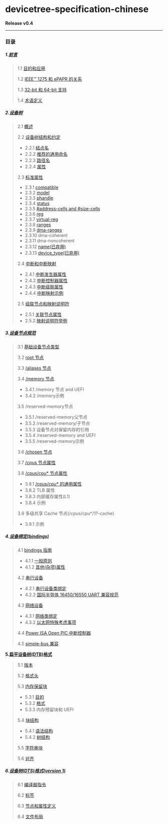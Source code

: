 # devicetree-specification-chinese

**Release v0.4**

------

###  目录

##### 1.[前言](./doc/ch01.md)

> 1.1 [目的和应用](doc/ch01.md#11目的和应用)
>
> 1.2 [IEEE™ 1275 和 ePAPR 的关系](doc/ch01.md#12-ieeetm-1275-和-epapr的关系)
>
> 1.3 [32-bit 和 64-bit 支持](doc/ch01.md#13-3264位支持)
>
> 1.4 [术语定义](doc/ch01.md#14-术语说明)

##### 2.[设备树](./doc/ch02.md)

> 2.1 [概述](doc/ch02.md#21概述)
>
> 2.2 [设备树结构和约定](doc/ch02.md#22-设备树结构与其规范)
>
> - 2.2.1 [结点名](doc/ch02.md#221-结点名)
> - 2.2.2 [推荐的通用命名](doc/ch02.md#222-推荐的通用命名)
> - 2.2.3 [路径名](doc/ch02.md#223-路径名)
> - 2.2.4 [属性](doc/ch02.md#224-属性)
>
> 2.3 [标准属性](doc/ch02.md#23-标准属性)
>
> - 2.3.1 [compatible](doc/ch02.md#231-compatible)
> - 2.3.2 [model](doc/ch02.md#232-model)
> - 2.3.3 [phandle](doc/ch02.md#233-phandle)
> - 2.3.4 [status](doc/ch02.md#224-status)
> - 2.3.5 [#address-cells and #size-cells](doc/ch02.md#225-address-cells-和-size-cells)
> - 2.3.6 [reg](doc/ch02.md#226-reg)
> - 2.3.7 [virtual-reg](ch02.md#237-virtual-reg)
> - 2.3.8 [ranges](doc/ch02.md#238-ranges)
> - 2.3.9 [dma-ranges](ch02.md#239-dma-ranges)
> - 2.3.10 dma-coherent
> - 2.3.11 dma-noncoherent
> - 2.3.12 [name(已弃用)](doc/ch02.md#2310-name-弃用)
> - 2.3.13 [device_type(已弃用)](doc/ch02.md#2310-name-弃用)
>
> 2.4 [中断和中断映射](doc/ch02.md#24-中断和中断映射)
>
> - 2.4.1 [中断发生器属性](doc/ch02.md#241-中断生成设备的属性)
> - 2.4.2 [中断控制器属性](doc/ch02.md#242-中断控制器属性)
> - 2.4.3 [中断级联属性](doc/ch02.md#243-中断级联属性)
> - 2.4.4 [中断映射示例](doc/ch02.md#244-中断映射举例)
>
> 2.5 [级联节点和映射说明符](doc/ch02.md#25-级联节点和描述符映射)
>
> - 2.5.1 [关联节点属性](doc/ch02.md#251-级联节点属性)
> - 2.5.2 [映射说明符举例](doc/ch02.md#25-级联节点和描述符映射)

##### 3.[设备节点规范](./doc/ch03.md)

> 3.1 [基础设备节点类型](doc/ch03.md#31-基础设备节点类型)
>
> 3.2 [root 节点](doc/ch03.md#32-根节点-root)
>
> 3.3 [/aliases 节点](doc/ch03.md#33-aliases-节点)
>
> 3.4 [/memory 节点](doc/ch03.md#34-memory节点)
>
> - 3.4.1 /memory 节点 and UEFI
> - 3.4.2 /memory示例
>
> 3.5 /reserved-memory节点
>
> - 3.5.1 /reserved-memory父节点
> - 3.5.2 /reserved-memory/子节点
> - 3.5.3 设备节点对保留内存的引用
> - 3.5.4 /reserved-memory and UEFI
> - 3.5.5 /reserved-memory示例
>
> 3.6 [/chosen 节点](doc/ch03.md#35-chosen-节点)
>
> 3.7 [/cpus 节点属性](doc/ch03.md#37-cpuscpu-节点属性)
>
> 3.8 [/cpus/cpu* 节点属性](doc/ch03.md#37-cpuscpu-节点属性)
>
> - 3.8.1 [/cpus/cpu* 的通用属性](doc/ch03.md#371-cpuscpu-节点的通用属性)
> - 3.8.2 TLB 属性
> - 3.8.3 内部缓存属性(L1)
> - 3.8.4 示例
>
> 3.9 多级共享 Cache 节点(/cpus/cpu*/1?-cache)
>
> - 3.9.1 示例

##### 4.[设备绑定(bindings)](./doc/ch04.md)

> 4.1 [bindings 指南](doc/ch04.md#41-绑定指南)
>
> - 4.1.1 [一般原则](doc/ch04.md#411-一般原则)
> - 4.1.2 [其他(杂项)属性](doc/ch04.md#412-杂项属性)
>
> 4.2 [串行设备](doc/ch04.md#42-串行设备)
>
> - 4.2.1 [串行设备类绑定](doc/ch04.md#421-串行设备类绑定)
> - 4.2.2 [国际半导体 16450/16550 UART 兼容规范](doc/ch04.md#422-national-semiconductor-1645016550-兼容-uart-要求)
>
> 4.3 [网络设备](doc/ch04.md#43-网络设备)
>
> - 4.3.1 [网络类绑定](doc/ch04.md#431-网络类绑定)
> - 4.3.2 [以太网特殊考虑事项](doc/ch04.md#432-以太网特定考虑事项)
>
> 4.4 [Power ISA Open PIC 中断控制器](doc/ch04.md#44-power-isa-open-pic中断控制器)
>
> 4.5 [simple-bus 兼容](doc/ch04.md#45-simple-bus兼容节点属性)

**5.[扁平设备树(DTB)格式](./doc/ch05.md)**

> 5.1 [版本](doc/ch05.md#51-版本控制)
>
> 5.2 [格式头](doc/ch05.md#52-头部)
>
> 5.3 [内存保留块](doc/ch05.md#53-内存保留块)
>
> - 5.3.1 [目的](doc/ch05.md#531-目的)
> - 5.3.2 [格式](doc/ch05.md#532-format)
> - 5.3.3 内存预留块和 UEFI
>
> 5.4 [块结构](doc/ch05.md#54-结构块)
>
> - 5.4.1 [语法结构](doc/ch05.md#541-词法结构)
> - 5.4.2 [树结构](doc/ch05.md#542-树结构)
>
> 5.5 [字符串块](doc/ch05.md#55-字符串块)
>
> 5.6 [对齐](doc/ch05.md#56-对齐)

##### 6.[设备树(DTS)格式(version 1)](./doc/ch06.md)

> 6.1 [编译器指令](doc/ch06.md#61-编译器指令)
>
> 6.2 [标签](doc/ch06.md#62-标签)
>
> 6.3 [节点和属性定义](doc/ch06.md#63-节点和属性定义)
>
> 6.4 [文件布局](doc/ch06.md#64-文件布局)